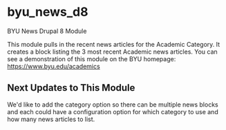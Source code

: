 # byu_news_d8
BYU News Drupal 8 Module


This module pulls in the recent news articles for the Academic Category. It creates a block listing the 3 most recent Academic news articles. 
You can see a demonstration of this module on the BYU homepage: https://www.byu.edu/academics

## Next Updates to This Module
We'd like to add the category option so there can be multiple news blocks and each could have a configuration option for which category to use and how many news articles to list.
